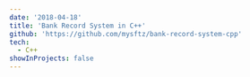 ```yaml
---
date: '2018-04-18'
title: 'Bank Record System in C++'
github: 'https://github.com/mysftz/bank-record-system-cpp'
tech:
  - C++
showInProjects: false
---
```

